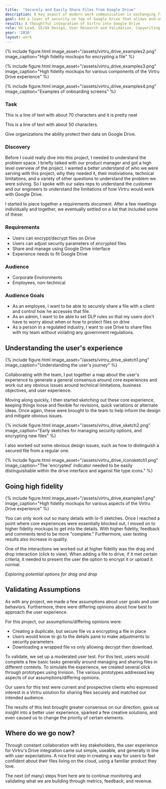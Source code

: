 ```yaml
---
title:  "Securely and Easily Share Files from Google Drive"
description: A key aspect of modern work communication is exchanging files. While you might be able to hand a secure USB stick with a colleague, or share a secure network drive, it's not the preferred (and more convenient) way of sharing in a cloud dependant work environment.
goal: Add a layer of security on top of Google Drive that allows end-users to share sensitive data without detrimentally disrupting normal consumption and collaboration.
results: A thoughtful integration of Virtru into Google Drive
role: UX Lead, UI/UX Design, User Research and Validation, Copywriting
year: '2016'
layout: work
---
```



{% include figure.html image_asset="/assets/virtru_drive_examples2.png" image_caption="High fidelity mockups for encrypting a file" %}

{% include figure.html image_asset="/assets/virtru_drive_examples3.png" image_caption="High fidelity mockups for various components of the Virtru Drive experience" %}


{% include figure.html image_asset="/assets/virtru_drive_examples4.png" image_caption="Examples of onboarding screens" %}

### Task

This is a line of text with about 70 characters and it is pretty neat

This is a line of text with about 50 characters.

Give organizations the ability protect their data on Google Drive.

### Discovery

Before I could really dive into this project, I needed to understand the problem space. I briefly talked with our product manager and got a high level overview of the project. I wanted a better understand of who we were serving with this project, why they needed it, their motiviations, technical limitations, and a variety of other questions to understand the problem we were solving. So I spoke with our sales reps to understand the customer and our engineers to understand the limitations of how Virtru would work with Google Drive.

I started to piece together a requirements document. After a few meetings individually and together, we eventually settled on a list that included some of these:

 

### Requirements

  * Users can encrypt/decrypt files on Drive
  * Users can adjust security parameters of encrypted files
  * Share and manage using Google Drive interface
  * Experience needs to fit Google Drive


### Audience

  * Corporate Environments
  * Employees, non-technical

### Audience Goals

  * As an employee, I want to be able to securely share a file with a client and control how he accesses that file.
  * As an admin, I want to be able to set DLP rules so that my users don't have to worry about when or how to protect files on drive
  * As a person in a regulated industry, I want to use Drive to share files with my team without violating any government regulations.
 

## Understanding the user's experience

{% include figure.html image_asset="/assets/virtru_drive_sketch1.png" image_caption="Understanding the user's journey" %}

Collaborating with the team, I put together a map about the user's experience to generate a general consensus around core experiences and work out any obvious issues around technical limitations, business objectives, and user experience.

Moving along quickly, I then started sketching out these core experience, keeping things loose and flexible for revisions, quick variations or alternate ideas. Once again, these were brought to the team to help inform the design and mitigate obvious issues.

{% include figure.html image_asset="/assets/virtru_drive_sketch2.png" image_caption="Early sketches for managing security options, and encrypting new files" %}

I also worked out some obvious design issues, such as how to distinguish a secured file from a regular one.

{% include figure.html image_asset="/assets/virtru_drive_iconsketch1.png" image_caption="The 'encrypted' indicator needed to be easily distinguishable within the drive interface and against file type icons." %}
 
## Going high fidelity

{% include figure.html image_asset="/assets/virtru_drive_examples1.png" image_caption="High fidelity mockups for various aspects of the Virtru Drive experience" %}

You can only work out so many details with lo-fi sketches. Once I reached a point where core experiences were essentially blocked out, I moved on to higher fidelity mockups to get into the details. With higher fidelity, feedback and comments tend to be more "complete." Furthermore, user testing results also increase in quality.

One of the interactions we worked out at higher fidelity was the drag and drop interaction (click to view). When adding a file to drive, if it met certain criteria, it needed to present the user the option to encrypt it or upload it normal.

*Exploring potential options for drag and drop*

## Validating Assumptions
As with any project, we made a few assumptions about user goals and user behaviors. Furthermore, there were differing opinions about how best to approach the user experience.

For this project, our assumptions/differing opinions were:

  * Creating a duplicate, but secure file vs a encrypting a file in place
  * Users would know to go to the details pane to make adjustments to security parameters
  * Downloading a wrapped file vs only allowing decrypt then download.
  
To validate, we set up a moderated user test. For this test, users would complete a few basic tasks generally around managing and sharing files in different contexts. To simulate the experience, we created several click through prototypes using Invision. The various prototypes addressed key aspects of our assumptions/differing opinions.

Our users for this test were current and prospective clients who expressed interest in a Virtru solution for sharing files securely and matched our intended audience.

The results of this test brought greater consensus on our direction, gave us insight into a better user experience, sparked a few creative solutions, and even caused us to change the priority of certain elements.

 

## Where do we go now?
Through constant collaboration with key stakeholders, the user experience for Virtru's Drive integration came out simple, useable, and generally in line with user expectations. A nice first step in creating a way for users to feel confident about their files living on the cloud, using a familiar product they love.

The next (of many) steps from here are to continue monitoring and validating what we are building through metrics, feedback, and revenue.